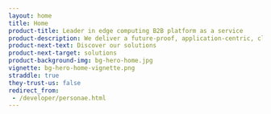 ```yaml
---
layout: home
title: Home
product-title: Leader in edge computing B2B platform as a service
product-description: We deliver a future-proof, application-centric, cloud-neutral and hardware-agnostic platform, as a Service.
product-next-text: Discover our solutions
product-next-target: solutions
product-background-img: bg-hero-home.jpg
vignette: bg-hero-home-vignette.png
straddle: true
they-trust-us: false
redirect_from:
 - /developer/personae.html
---
```

